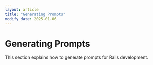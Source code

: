 ```yaml
---
layout: article
title: "Generating Prompts"
modify_date: 2025-01-06
---
```


# Generating Prompts

This section explains how to generate prompts for Rails development.
